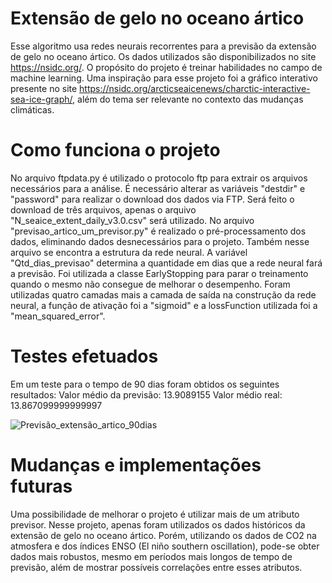 # Extensão de gelo no oceano ártico
Esse algoritmo usa redes neurais recorrentes para a previsão da extensão de gelo no oceano ártico. 
Os dados utilizados são disponibilizados no site https://nsidc.org/. 
O propósito do projeto é treinar habilidades no campo de machine learning. Uma inspiração para esse projeto foi a gráfico interativo presente no site https://nsidc.org/arcticseaicenews/charctic-interactive-sea-ice-graph/, além do tema ser relevante no contexto das mudanças climáticas. 

# Como funciona o projeto
No arquivo ftpdata.py é utilizado o protocolo ftp para extrair os arquivos necessários para a análise. É necessário alterar as variáveis "destdir" e "password" para realizar o download dos dados via FTP.
Será feito o download de três arquivos, apenas o arquivo "N_seaice_extent_daily_v3.0.csv" será utilizado. 
No arquivo "previsao_artico_um_previsor.py" é realizado o pré-processamento dos dados, eliminando dados desnecessários para o projeto.
Também nesse arquivo se encontra a estrutura da rede neural.
A variável "Qtd_dias_previsao" determina a quantidade em dias que a rede neural fará a previsão. 
Foi utilizada a classe EarlyStopping para parar o treinamento quando o mesmo não consegue de melhorar o desempenho.
Foram utilizadas quatro camadas mais a camada de saída na construção da rede neural, a função de ativação foi a "sigmoid" e a lossFunction utilizada foi a "mean_squared_error".

# Testes efetuados
Em um teste para o tempo de 90 dias foram obtidos os seguintes resultados:
Valor médio da previsão: 13.9089155
Valor médio real: 13.867099999999997

![Previsão_extensão_artico_90dias](https://user-images.githubusercontent.com/54844874/171716675-ba0c0fd9-b4ce-49b8-b45d-909d0ba5efcf.png)


# Mudanças e implementações futuras
Uma possibilidade de melhorar o projeto é utilizar mais de um atributo previsor. 
Nesse projeto, apenas foram utilizados os dados históricos da extensão de gelo no oceano ártico. 
Porém, utilizando os dados de CO2 na atmosfera e dos índices ENSO (El niño southern oscillation), pode-se obter dados mais robustos, mesmo em períodos mais longos de tempo de previsão, além de mostrar possíveis correlações entre esses atributos. 
